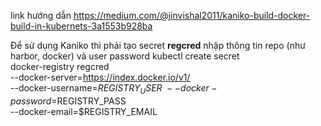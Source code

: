 link hướng dẫn https://medium.com/@jinvishal2011/kaniko-build-docker-build-in-kubernets-3a1553b928ba

Để sử dụng Kaniko thì phải tạo secret **regcred** nhập thông tin repo (như harbor, docker) và user password
kubectl create secret \
    docker-registry regcred \
    --docker-server=https://index.docker.io/v1/ \
    --docker-username=$REGISTRY_USER \
    --docker-password=$REGISTRY_PASS \
    --docker-email=$REGISTRY_EMAIL
